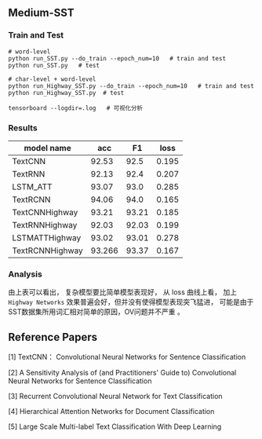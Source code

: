 ## Medium-SST

### Train and Test

```
# word-level
python run_SST.py --do_train --epoch_num=10   # train and test
python run_SST.py   # test

# char-level + word-level
python run_Highway_SST.py --do_train --epoch_num=10   # train and test
python run_Highway_SST.py  # test

tensorboard --logdir=.log   # 可视化分析
```

### Results

| model name            | acc    | F1    | loss  |
| --------------------- | ------ | ----- | ----- |
| TextCNN               | 92.53 | 92.5 | 0.195 |
| TextRNN               | 92.13 | 92.4 | 0.207 |
| LSTM_ATT              |   93.07     |  93.0    |  0.285     |
| TextRCNN | 94.06 | 94.0 | 0.165 |
| TextCNNHighway | 93.21 | 93.21 | 0.185 |
| TextRNNHighway | 92.03 | 92.03 | 0.199 |
| LSTMATTHighway | 93.02 | 93.01 | 0.278 |
| TextRCNNHighway | 93.266 | 93.37 | 0.167 |
### Analysis

由上表可以看出， 复杂模型要比简单模型表现好， 从 loss 曲线上看， 加上 `Highway Networks` 效果普遍会好，但并没有使得模型表现突飞猛进， 可能是由于SST数据集所用词汇相对简单的原因，OV问题并不严重 。







## Reference Papers

[1] TextCNN： Convolutional Neural Networks for Sentence Classification

[2] A Sensitivity Analysis of (and Practitioners' Guide to) Convolutional Neural Networks for Sentence Classification

[3] Recurrent Convolutional Neural Network for Text Classification

[4] Hierarchical Attention Networks for Document Classification

[5] Large Scale Multi-label Text Classification With Deep Learning
